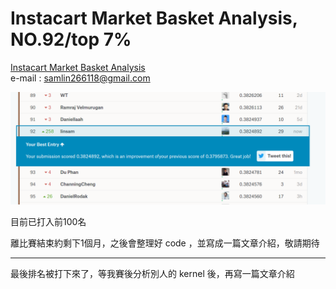 # Instacart Market Basket Analysis, NO.92/top 7%

 [Instacart Market Basket Analysis](https://www.kaggle.com/c/instacart-market-basket-analysis)<br>
 e-mail : samlin266118@gmail.com <br>

![rank](https://raw.githubusercontent.com/f496328mm/Instacart_Market_Basket_Analysis/master/92.png)

目前已打入前100名

離比賽結束約剩下1個月，之後會整理好 code ，並寫成一篇文章介紹，敬請期待


--------------------------------------------------------------

最後排名被打下來了，等我賽後分析別人的 kernel 後，再寫一篇文章介紹

